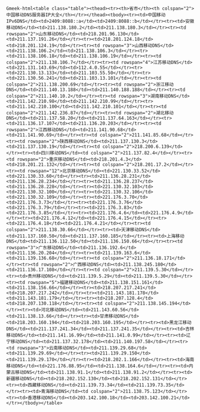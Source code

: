`Gmeek-html<table class="table"><thead><tr><th>省市</th><th colspan="2">中国移动DNS服务器IP大全</th></tr></thead><tbody><tr><td>中国移动IPv6DNS</td><td>2409:8088::a</td><td>2409:8088::b</td></tr><tr><td>安徽移动DNS</td><td>211.138.180.2</td><td>211.138.180.3</td></tr><tr><td rowspan="2">山东移动DNS</td><td>218.201.96.130</td><td>211.137.191.26</td></tr><tr><td>218.201.124.18</td><td>218.201.124.19</td></tr><tr><td rowspan="3">山西移动DNS</td><td>211.138.106.2</td><td>211.138.106.3</td></tr><tr><td>211.138.106.18</td><td>211.138.106.19</td></tr><tr><td colspan="2">211.138.106.7</td></tr><tr><td rowspan="4">江苏移动DNS</td><td>221.131.143.69</td><td>112.4.0.55</td></tr><tr><td>221.130.13.133</td><td>211.103.55.50</td></tr><tr><td>221.130.56.241</td><td>211.103.13.101</td></tr><tr><td colspan="2">211.138.200.69</td></tr><tr><td rowspan="2">浙江移动DNS</td><td>211.140.13.188</td><td>211.140.188.188</td></tr><tr><td colspan="2">211.140.10.2</td></tr><tr><td rowspan="3">湖南移动DNS</td><td>211.142.210.98</td><td>211.142.210.99</td></tr><tr><td>211.142.210.100</td><td>211.142.210.101</td></tr><tr><td colspan="2">211.142.236.87</td></tr><tr><td rowspan="2">湖北移动DNS</td><td>211.137.58.20</td><td>211.137.64.163</td></tr><tr><td>211.136.17.107</td><td>211.136.20.203</td></tr><tr><td rowspan="2">江西移动DNS</td><td>211.141.90.68</td><td>211.141.90.69</td></tr><tr><td colspan="2">211.141.85.68</td></tr><tr><td rowspan="2">陕西移动DNS</td><td>211.137.130.3</td><td>211.137.130.19</td></tr><tr><td colspan="2">218.200.6.139</td></tr><tr><td>四川移动DNS</td><td colspan="2">211.137.82.4</td></tr><tr><td rowspan="2">重庆移动DNS</td><td>218.201.4.3</td><td>218.201.21.132</td></tr><tr><td colspan="2">218.201.17.2</td></tr><tr><td rowspan="12">北京移动DNS</td><td>221.130.33.52</td><td>221.130.33.60</td></tr><tr><td>211.136.28.231</td><td>211.136.28.234</td></tr><tr><td>211.136.28.237</td><td>211.136.28.228</td></tr><tr><td>221.130.32.103</td><td>221.130.32.100</td></tr><tr><td>221.130.32.106</td><td>221.130.32.109</td></tr><tr><td>221.176.3.70</td><td>221.176.3.73</td></tr><tr><td>221.176.3.76</td><td>221.176.3.79</td></tr><tr><td>221.176.3.83</td><td>221.176.3.85</td></tr><tr><td>221.176.4.6</td><td>221.176.4.9</td></tr><tr><td>221.176.4.12</td><td>221.176.4.15</td></tr><tr><td>221.176.4.18</td><td>221.176.4.21</td></tr><tr><td colspan="2">211.138.30.66</td></tr><tr><td>天津移动DNS</td><td>211.137.160.50</td><td>211.137.160.185</td></tr><tr><td>上海移动DNS</td><td>211.136.112.50</td><td>211.136.150.66</td></tr><tr><td rowspan="3">广东移动DNS</td><td>211.136.192.6</td><td>211.136.20.204</td></tr><tr><td>211.139.163.6</td><td>211.139.136.68</td></tr><tr><td colspan="2">211.136.18.171</td></tr><tr><td rowspan="2">广西移动DNS</td><td>211.138.245.180</td><td>211.136.17.108</td></tr><tr><td colspan="2">211.139.5.30</td></tr><tr><td>贵州移动DNS</td><td>211.139.5.29</td><td>211.139.5.30</td></tr><tr><td rowspan="5">福建移动DNS</td><td>211.138.151.161</td><td>211.138.156.66</td></tr><tr><td>218.207.217.241</td><td>218.207.217.242</td></tr><tr><td>211.143.181.178</td><td>211.143.181.179</td></tr><tr><td>218.207.128.4</td><td>218.207.130.118</td></tr><tr><td colspan="2">211.138.145.194</td></tr><tr><td>河北移动DNS</td><td>211.143.60.56</td><td>211.138.13.66</td></tr><tr><td>甘肃移动DNS</td><td>218.203.160.194</td><td>218.203.160.195</td></tr><tr><td>黑龙江移动DNS</td><td>211.137.241.34</td><td>211.137.241.35</td></tr><tr><td>吉林移动DNS</td><td>211.141.16.99</td><td>211.141.0.99</td></tr><tr><td>辽宁移动DNS</td><td>211.137.32.178</td><td>211.140.197.58</td></tr><tr><td rowspan="3">云南移动DNS</td><td>211.139.29.68</td><td>211.139.29.69</td></tr><tr><td>211.139.29.150</td><td>211.139.29.170</td></tr><tr><td>218.202.1.166</td></tr><tr><td>海南移动DNS</td><td>221.176.88.95</td><td>211.138.164.6</td></tr><tr><td>内蒙古移动DNS</td><td>211.138.91.1</td><td>211.138.91.2</td></tr><tr><td>新疆移动DNS</td><td>218.202.152.130</td><td>218.202.152.131</td></tr><tr><td>西藏移动DNS</td><td>211.139.73.34</td><td>211.139.73.35</td></tr><tr><td>青海移动DNS</td><td colspan="2">211.138.75.123</td></tr><tr><td>香港移动DNS</td><td>203.142.100.18</td><td>203.142.100.21</td></tr></tbody></table>`